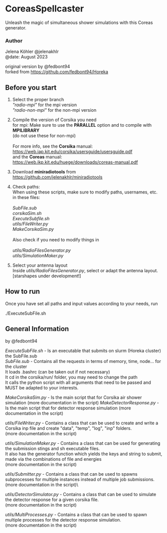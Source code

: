 # CoreasSpellcaster
Unleash the magic of simultaneous shower simulations with this Coreas generator.

### Author
Jelena Köhler @jelenakhlr\
@date: August 2023

original version by @fedbont94\
forked from https://github.com/fedbont94/Horeka

## Before you start
1. Select the proper branch\
_"radio-mpi"_ for the mpi version\
_"radio-non-mpi"_ for the non-mpi version

2. Compile the version of Corsika you need\
for mpi: Make sure to use the **PARALLEL** option and to compile with **MPILIBRARY**\
(do not use these for non-mpi)\
\
For more info, see the **Corsika** manual: https://web.iap.kit.edu/corsika/usersguide/usersguide.pdf \
and the **Coreas** manual: https://web.ikp.kit.edu/huege/downloads/coreas-manual.pdf

4. Download **miniradiotools** from https://github.com/jelenakhlr/miniradiotools

5. Check paths:\
When using these scripts, make sure to modify paths, usernames, etc. in these files:\
\
*SubFile.sub*\
*corsikaSim.sh*\
*ExecuteSubfile.sh*\
*utils/FileWriter.py*\
*MakeCorsikaSim.py*\
\
Also check if you need to modify things in\
\
*utils/RadioFilesGenerator.py*\
*utils/SimulationMaker.py*

6. Select your antenna layout\
   Inside _utils/RadioFilesGenerator.py_, select or adapt the antenna layout.\
   [starshapes under development!]

## How to run
Once you have set all paths and input values according to your needs, run

./ExecuteSubFile.sh


## General Information
by @fedbont94

_ExecuteSubFile.sh_ - Is an executable that submits on slurm (Horeka cluster) the SubFile.sub \
_SubFile.sub_ -       Contains all the requests in terms of memory, time, node... for the cluster\
                    It loads .bashrc (can be taken out if not necessary)\
                    It cd in the corsika/run/ folder, you may need to change the path\
                    It calls the python script with all arguments that need to be passed and MUST be adapted to your interests.

_MakeCorsikaSim.py_ - Is the main script that for Corsika air shower simulation (more documentation in the script)
_MakeDetectorResponse.py_ - Is the main script that for detector response simulation (more documentation in the script)


_utils/FileWriter.py_ -       Contains a class that can be used to create and write a Corsika inp file and create "data", "temp", "log", "inp" folders. \
                            (more documentation in the script)

                            
_utils/SimulationMaker.py_ -  Contains a class that can be used for generating the submission stings and sh executable files. \
                            It also has the generator function which yields the keys and string to submit, 
                            made via the combinations of file and energies \
                            (more documentation in the script)

                            
_utils/Submitter.py_ -        Contains a class that can be used to spawns subprocesses for multiple instances instead of multiple job submissions.
                            (more documentation in the script)\
                            

_utils/DetectorSimulator.py_ - Contains a class that can be used to simulate the detector response for a given corsika file. \
                            (more documentation in the script)
                            
                            
_utils/MultiProcesses.py_ -   Contains a class that can be used to spawn multiple processes for the detector response simulation. \
                            (more documentation in the script)
